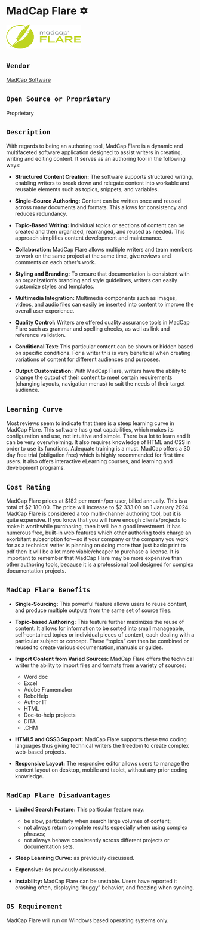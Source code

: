 # MadCap Flare  :star_of_david:
<img src="madcapflaresmall.png" width="200" height="65">

## `Vendor`
[MadCap Software](https://www.madcapsoftware.com/)

## `Open Source or Proprietary`  
Proprietary

## `Description`  

With regards to being an authoring tool, MadCap Flare is a dynamic and multifaceted software application designed to assist writers in creating, writing and editing content.  It serves as an authoring tool in the following ways:  

* **Structured Content Creation:**
The software supports structured writing, enabling writers to break down and relegate content into workable and reusable elements such as topics, snippets, and variables.
* **Single-Source Authoring:** Content can be written once and reused across many documents and formats. This allows for consistency and reduces redundancy.
  
* **Topic-Based Writing:** Individual topics or sections of content can be created and then organized, rearranged, and reused as needed. This approach simplifies content development and maintenance.

* **Collaboration:** MadCap Flare allows multiple writers and team members to work on the same project at the same time, give reviews and comments on each other’s work.
* **Styling and Branding:** To ensure that documentation is consistent with an organization’s branding and style guidelines, writers can easily customize styles and templates.
  
* **Multimedia Integration:** Multimedia components such as images, videos, and audio files can easily be inserted into content to improve the overall user experience.
  
* **Quality Control:** Writers are offered quality assurance tools in MadCap Flare such as grammar and spelling checks, as well as link and reference validation.
  
* **Conditional Text:** This particular content can be shown or hidden based on specific conditions. For a writer this is very beneficial when creating variations of content for different audiences and purposes.
  
* **Output Customization:** With MadCap Flare, writers have the ability to change the output of their content to meet certain requirements (changing layouts, navigation menus) to suit the needs of their target audience.
  
## `Learning Curve`  

Most reviews seem to indicate that there is a steep learning curve in MadCap Flare. This software has great capabilities, which makes its configuration and use, not intuitive and simple. There is a lot to learn and It can be very overwhelming. It also requires knowledge of HTML and CSS in order to use its functions. Adequate training is a must. MadCap offers a 30 day free trial (obligation free) which is highly recommended for first time users. It also offers interactive eLearning courses, and learning and development programs.

## `Cost Rating`    

MadCap Flare prices at $182 per month/per user, billed annually. This is a total of $2 180.00. The price will increase to $2 333.00 on 1 January 2024.
MadCap Flare is considered a top multi-channel authoring tool, but it is quite expensive. If you know that you will have enough clients/projects to make it worthwhile purchasing, then it will be a good investment.  It has numerous free, built-in web features which other authoring tools charge an exorbitant subscription for—so if your company or the company you work for as a technical writer is planning on doing more than just basic print to pdf then it will be a lot more viable/cheaper to purchase a license. 
It is important to remember that MadCap Flare may be more expensive than other authoring tools, because it is a professional tool designed for complex documentation projects.

## `MadCap Flare Benefits`  

* **Single-Sourcing:**   This powerful feature allows users to reuse content, and produce multiple outputs from the same set of source files.
* **Topic-based Authoring:** This feature further maximizes the reuse of content.  It allows for information to be sorted into small manageable, self-contained topics or individual pieces of content, each dealing with a particular subject or concept. These “topics” can then be combined or reused to create various documentation, manuals or guides.
* **Import Content from Varied Sources:** MadCap Flare offers the technical writer the ability to import files and formats from a variety of sources:
    * Word doc
    * Excel
    * Adobe Framemaker
    * RoboHelp
    * Author IT
    * HTML
    * Doc-to-help projects
    * DITA
    * .CHM
      
* **HTML5 and CSS3 Support:** MadCap Flare supports these two coding languages thus giving technical writers the freedom to create complex web-based projects.
* **Responsive Layout:** The responsive editor allows users to manage the content layout on desktop, mobile and tablet, without any prior coding knowledge.

## `MadCap Flare Disadvantages`

* **Limited Search Feature:** This particular feature may:
    * be slow, particularly when search large volumes of content;
    * not always return complete results especially when using complex phrases;
    * not always behave consistently across different projects or documentation sets.
  
* **Steep Learning Curve:** as previously discussed.
* **Expensive:** As previously discussed.

* **Instability:** MadCap Flare can be unstable. Users have reported it crashing often, displaying “buggy” behavior, and freezing when syncing.
  
## `OS Requirement`  
MadCap Flare will run on Windows based operating systems only.
